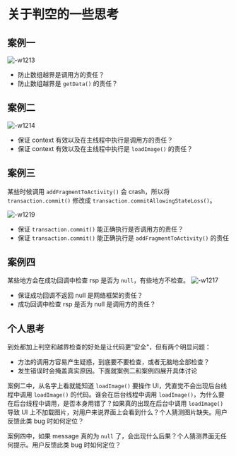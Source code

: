 # 关于判空的一些思考

## 案例一
![-w1213](https://blog-1251688504.cos.ap-shanghai.myqcloud.com/2019/12/25/15610867525861.jpg)

+ 防止数组越界是调用方的责任？
+ 防止数组越界是 `getData()` 的责任？

## 案例二
![-w1214](https://blog-1251688504.cos.ap-shanghai.myqcloud.com/2019/12/25/15610871208293.jpg)

+ 保证 context 有效以及在主线程中执行是调用方的责任？
+ 保证 context 有效以及在主线程中执行是 `loadImage()` 的责任？

## 案例三
某些时候调用 `addFragmentToActivity()` 会 crash，所以将 `transaction.commit()` 修改成 `transaction.commitAllowingStateLoss()`。

![-w1219](https://blog-1251688504.cos.ap-shanghai.myqcloud.com/2019/12/25/15610871865407.jpg)

+ 保证 `transaction.commit()` 能正确执行是否调用方的责任？
+ 保证 `transaction.commit()` 能正确执行是 `addFragmentToActivity()` 的责任

## 案例四
某些地方会在成功回调中检查 rsp 是否为 `null`，有些地方不检查。
![-w1217](https://blog-1251688504.cos.ap-shanghai.myqcloud.com/2019/12/25/15610875608689.jpg)

+ 保证成功回调不返回 null 是网络框架的责任？
+ 成功回调中检查 rsp 是否为 null 是调用方的责任？

## 个人思考
到处都加上判空和越界检查的好处是让代码更"安全"，但有两个明显问题：

+ 方法的调用方容易产生疑惑，到底要不要检查，或者无脑地全部检查？
+ 发生错误时会掩盖真实原因。下面就案例二和案例四展开具体讨论

案例二中，从名字上看就能知道 `loadImage()` 要操作 UI，凭直觉不会出现后台线程中调用 `loadImage()` 的代码。谁会在后台线程中调用 `loadImage()`，为什么要在后台线程中调用，是否本身用错了？如果真的出现在后台中调用 `loadImage()` 导致 UI 上不加载图片，对用户来说界面上会看到什么？个人猜测图片缺失。用户反馈此类 bug 时如何定位？

案例四中，如果 message 真的为 `null` 了，会出现什么后果？个人猜测界面无任何提示。用户反馈此类 bug 时如何定位？

